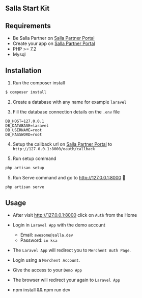 ## Salla Start Kit

## Requirements

* Be Salla Partner on [Salla Partner Portal](https://salla.partners)
* Create your app on [Salla Partner Portal](https://salla.dev/blog/create-your-first-app-on-salla-developer-portal/)
* PHP >= 7.2
* Mysql

## Installation

1. Run the composer install

```bash  
$ composer install
```

2. Create a database with any name for example `laravel`

3. Fill the database connection details on the `.env` file

```dotenv  
DB_HOST=127.0.0.1  
DB_DATABASE=laravel  
DB_USERNAME=root  
DB_PASSWORD=root  
```  

4. Setup the callback url on [Salla Partner Portal](https://salla.partner) to `http://127.0.0.1:8000/oauth/callback`

5. Run setup command

```bash  
php artisan setup 
```

5. Run Serve command and go to http://127.0.0.1:8000  🎉

```bash  
php artisan serve  
```  

## Usage

- After visit http://127.0.0.1:8000 click on `Auth` from the Home
- Login in `Laravel App` with the demo account
    - Email: `awesome@salla.dev`
    - Password: `in ksa`
- The `Laravel App` will redirect you to `Merchent Auth Page`.
- Login using a `Merchent Account`.
- Give the access to your `Demo App`
- The browser will redirect your again to `Laravel App`

- npm install && npm run dev

